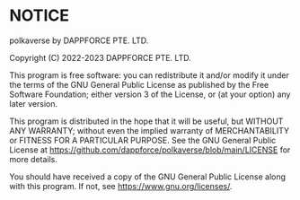 # NOTICE

polkaverse by DAPPFORCE PTE. LTD.

Copyright (C) 2022-2023 DAPPFORCE PTE. LTD.

This program is free software: you can redistribute it and/or modify it under the terms of the GNU General Public License as published by the Free Software Foundation; either version 3 of the License, or (at your option) any later version.

This program is distributed in the hope that it will be useful, but WITHOUT ANY WARRANTY; without even the implied warranty of MERCHANTABILITY or FITNESS FOR A PARTICULAR PURPOSE. See the GNU General Public License at https://github.com/dappforce/polkaverse/blob/main/LICENSE for more details.

You should have received a copy of the GNU General Public License along with this program. If not, see <https://www.gnu.org/licenses/>.
